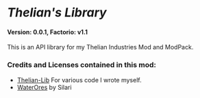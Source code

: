 # _Thelian's Library_
#### Version: 0.0.1, Factorio: v1.1
This is an API library for my Thelian Industries Mod and ModPack. 

### Credits and Licenses contained in this mod:
* [Thelian-Lib](https://mods.factorio.com/user/ThelianTech) For various code I wrote myself.
* [WaterOres](https://mods.factorio.com/mod/Water_Ores) by Silari